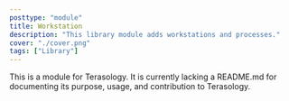 ```yaml
---
posttype: "module" 
title: Workstation
description: "This library module adds workstations and processes."
cover: "./cover.png"
tags: ["Library"]
---
```

This is a module for Terasology. It is currently lacking a README.md for documenting its purpose, usage, and contribution to Terasology.